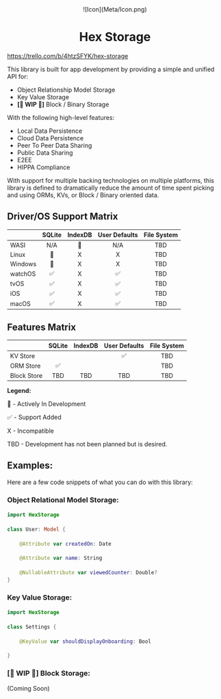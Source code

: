 <center>
![Icon](Meta/Icon.png)

# Hex Storage
</center>

https://trello.com/b/4htzSFYK/hex-storage

This library is built for app development by providing a simple and unified API for:

* Object Relationship Model Storage
* Key Value Storage
* **[🚧 WIP 🚧]** Block / Binary Storage

With the following high-level features:

* Local Data Persistence
* Cloud Data Persistence
* Peer To Peer Data Sharing
* Public Data Sharing 
* E2EE
* HIPPA Compliance

With support for multiple backing technologies on multiple platforms, this library is defined to dramatically reduce the amount of time spent picking and using ORMs, KVs, or Block / Binary oriented data.

## Driver/OS Support Matrix

|         	| SQLite 	   | IndexDB 		| User Defaults  |  File System  |
|---------	|:------:	   |:-------:		|:-------------: |:-------------:|
| WASI    	|    N/A    	|    🚧    	|        N/A       |      TBD
| Linux   	|    🚧    	|     X    	|        X       |      TBD
| Windows 	|    🚧   	|     X   	|        X       |      TBD
| watchOS 	|    ✅   	|     X    	|       ✅       |      TBD
| tvOS    	|    ✅   	|     X    	|       ✅       |      TBD
| iOS     	|    ✅   	|     X    	|       ✅       |      TBD
| macOS   	|    ✅   	|     X    	|       ✅       |      TBD

## Features Matrix

|         	  | SQLite 	| IndexDB 	| User Defaults  |  File System  |
|---------	  |:------:	|:-------:	|:-------------: |:-------------:|
| KV Store     |         	|       		|      ✅        |      TBD
| ORM Store    |   ✅  	|        		|                |      TBD
| Block  Store |   TBD    	| 	  TBD    	|      TBD       |      TBD



**Legend:**

🚧 - Actively In Development

✅ - Support Added

X - Incompatible

TBD -  Development has not been planned but is desired.


## Examples:

Here are a few code snippets of what you can do with this library:


### Object Relational Model Storage:

```swift
import HexStorage

class User: Model {
    
    @Attribute var createdOn: Date

    @Attribute var name: String
    
    @NullableAttribute var viewedCounter: Double?
}
```

### Key Value Storage:

```swift
import HexStorage

class Settings {

    @KeyValue var shouldDisplayOnboarding: Bool
    
}

```
### **[🚧 WIP 🚧]** Block Storage:

(Coming Soon)

